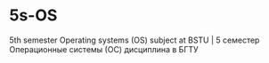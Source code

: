 # 5s-OS
 5th semester Operating systems (OS) subject at BSTU | 5 семестер Операционные системы (ОС) дисциплина в БГТУ
